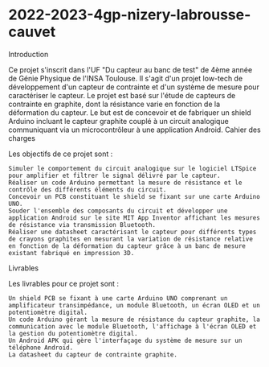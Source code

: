 # 2022-2023-4gp-nizery-labrousse-cauvet

Introduction

Ce projet s'inscrit dans l'UF "Du capteur au banc de test" de 4ème année de Génie Physique de l'INSA Toulouse. Il s'agit d'un projet low-tech de développement d'un capteur de contrainte et d'un système de mesure pour caractériser le capteur. Le projet est basé sur l'étude de capteurs de contrainte en graphite, dont la résistance varie en fonction de la déformation du capteur. Le but est de concevoir et de fabriquer un shield Arduino incluant le capteur graphite couplé à un circuit analogique communiquant via un microcontrôleur à une application Android.
Cahier des charges

Les objectifs de ce projet sont :

    Simuler le comportement du circuit analogique sur le logiciel LTSpice pour amplifier et filtrer le signal délivré par le capteur.
    Réaliser un code Arduino permettant la mesure de résistance et le contrôle des différents éléments du circuit.
    Concevoir un PCB constituant le shield se fixant sur une carte Arduino UNO.
    Souder l'ensemble des composants du circuit et développer une application Android sur le site MIT App Inventor affichant les mesures de résistance via transmission Bluetooth.
    Réaliser une datasheet caractérisant le capteur pour différents types de crayons graphites en mesurant la variation de résistance relative en fonction de la déformation du capteur grâce à un banc de mesure existant fabriqué en impression 3D.

Livrables

Les livrables pour ce projet sont :

    Un shield PCB se fixant à une carte Arduino UNO comprenant un amplificateur transimpédance, un module Bluetooth, un écran OLED et un potentiomètre digital.
    Un code Arduino gérant la mesure de résistance du capteur graphite, la communication avec le module Bluetooth, l'affichage à l'écran OLED et la gestion du potentiomètre digital.
    Un Android APK qui gère l'interfaçage du système de mesure sur un téléphone Android.
    La datasheet du capteur de contrainte graphite.
